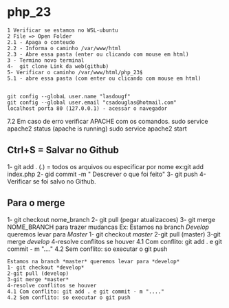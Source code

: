 # php_23
    1 Verificar se estamos no WSL-ubuntu 
    2 File => Open Folder
    2.1 - Apaga o conteudo
    2.2 - Informa o caminho /var/www/html
    2.3 - Abre essa pasta (enter ou clicando com mouse em html)
    3 - Termino novo terminal
    4-  git clone Link da web(github)
    5- Verificar o caminho /var/www/html/php_23$ 
    5.1 - abre essa pasta (com enter ou clicando com mouse em html)

    
    git config --globaL user.name "lasdougf"
    git config --global user.email "csadouglas@hotmail.com"
    localhost porta 80 (127.0.0.1) - acessar o navegador
7.2 Em caso de erro verificar APACHE com os comandos.
sudo service apache2 status (apache is running)
sudo service apache2 start


## Ctrl+S = Salvar no Github
1- git add . (.) = todos os arquivos ou especificar por nome ex:git add index.php
2- gid commit -m " Descrever o que foi feito"
3- git push
4- Verificar se foi salvo no Github.


## Para o merge

1- git checkout nome_branch
2- git pull (pegar atualizacoes)
3- git merge NOME_BRANCH para trazer mudancas
Ex:
    Estamos na branch *Develop* queremos levar para *Master*
    1- git checkout *master*
    2-git pull (master)
    3-git merge *develop*
    4-resolve conflitos se houver
    4.1 Com conflito: git add . e git commit - m "...."
    4.2 Sem conflito: so executar o git push


    Estamos na branch *master* queremos levar para *develop*
    1- git checkout *develop*
    2-git pull (develop)
    3-git merge *master*
    4-resolve conflitos se houver
    4.1 Com conflito: git add . e git commit - m "...."
    4.2 Sem conflito: so executar o git push











